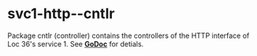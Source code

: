 # svc1-http--cntlr

Package cntlr (controller) contains the controllers of the HTTP interface of Loc 36's
service 1. See __[GoDoc](https://godoc.org/github.com/loc36-svc/svc1-http--cntlr)__ for
detials.
